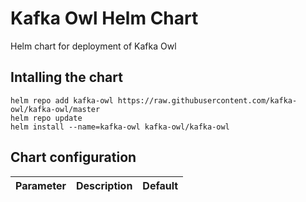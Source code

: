 # Kafka Owl Helm Chart
Helm chart for deployment of Kafka Owl

## Intalling the chart

```
helm repo add kafka-owl https://raw.githubusercontent.com/kafka-owl/kafka-owl/master
helm repo update
helm install --name=kafka-owl kafka-owl/kafka-owl
```

## Chart configuration

| Parameter | Description | Default |
| --- | --- | --- |
